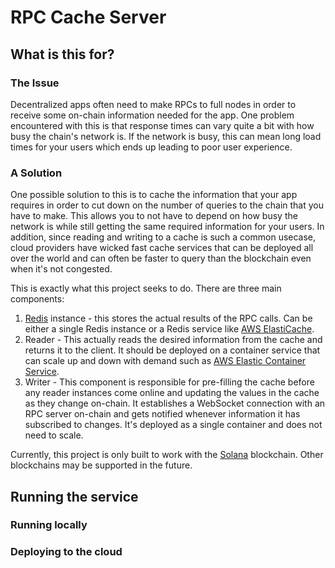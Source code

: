 # RPC Cache Server

## What is this for?

### The Issue

Decentralized apps often need to make RPCs to full nodes in order to receive some on-chain information needed for the app. One problem encountered with this is that response times can vary quite a bit with how busy the chain's network is. If the network is busy, this can mean long load times for your users which ends up leading to poor user experience.

### A Solution

One possible solution to this is to cache the information that your app requires in order to cut down on the number of queries to the chain that you have to make. This allows you to not have to depend on how busy the network is while still getting the same required information for your users. In addition, since reading and writing to a cache is such a common usecase, cloud providers have wicked fast cache services that can be deployed all over the world and can often be faster to query than the blockchain even when it's not congested.

This is exactly what this project seeks to do. There are three main components:

1. [Redis](https://redis.io/) instance - this stores the actual results of the RPC calls. Can be either a single Redis instance or a Redis service like [AWS ElastiCache](https://aws.amazon.com/elasticache/).
2. Reader - This actually reads the desired information from the cache and returns it to the client. It should be deployed on a container service that can scale up and down with demand such as [AWS Elastic Container Service](https://aws.amazon.com/ecs/).
3. Writer - This component is responsible for pre-filling the cache before any reader instances come online and updating the values in the cache as they change on-chain. It establishes a WebSocket connection with an RPC server on-chain and gets notified whenever information it has subscribed to changes. It's deployed as a single container and does not need to scale.

Currently, this project is only built to work with the [Solana](https://solana.com/) blockchain. Other blockchains may be supported in the future.

## Running the service

### Running locally

### Deploying to the cloud